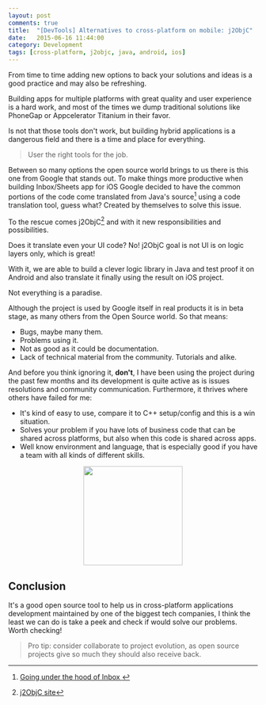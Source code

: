 ```yaml
---
layout: post
comments: true
title:  "[DevTools] Alternatives to cross-platform on mobile: j2ObjC"
date:   2015-06-16 11:44:00
category: Development
tags: [cross-platform, j2objc, java, android, ios]
---
```

From time to time adding new options to back your solutions and ideas is a good practice and may also be refreshing.

Building apps for multiple platforms with great quality and user experience is a hard work, and most of the times we dump traditional solutions like PhoneGap or Appcelerator Titanium in their favor.

Is not that those tools don't work, but building hybrid applications is a dangerous field and there is a time and place for everything.

> User the right tools for the job.

Between so many options the open source world brings to us there is this one from Google that stands out. To make things more productive when building Inbox/Sheets app for iOS Google decided to have the common portions of the code come translated from Java's source[^1] using a code translation tool, guess what? Created by themselves to solve this issue.

To the rescue comes j2ObjC[^2] and with it new responsibilities and possibilities.

Does it translate even your UI code? No! j2ObjC goal is not UI is on logic layers only, which is great!

With it, we are able to build a clever logic library in Java and test proof it on Android and also translate it finally using the result on iOS project.

Not everything is a paradise.

Although the project is used by Google itself in real products it is in beta stage, as many others from the Open Source world. So that means:

* Bugs, maybe many them.
* Problems using it.
* Not as good as it could be documentation.
* Lack of technical material from the community. Tutorials and alike.

And before you think ignoring it, **don't**, I have been using the project during the past few months and its development is quite active as is issues resolutions and community communication. Furthermore, it thrives where others have failed for me:

* It's kind of easy to use, compare it to C++ setup/config and this is a win situation.
* Solves your problem if you have lots of business code that can be shared across  platforms, but also when this code is shared across apps.
* Well know environment and language, that is especially good if you have a team with all kinds of different skills.

<div style="text-align:center">
<img width="200px" src="http://s2.quickmeme.com/img/6a/6acbf45c7fde7f40efb6f1561cd52d0eb62f70dff22602e3e096d215a7e79e84.jpg">
</div>

## Conclusion

It's a good open source tool to help us in cross-platform applications development maintained by one of the biggest tech companies, I think the least we can do is take a peek and check if would solve our problems. Worth checking!

> Pro tip: consider collaborate to project evolution, as open source projects give so much they should also receive back.

[^1]: [Going under the hood of Inbox ](http://gmailblog.blogspot.com.br/2014/11/going-under-hood-of-inbox.html)
[^2]: [j2ObjC site](http://j2objc.org/)
